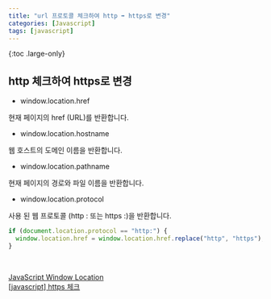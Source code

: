 ```yaml
---
title: "url 프로토콜 체크하여 http ➡️ https로 변경"
categories: [Javascript]
tags: [javascript]
---
```


{:toc .large-only}

## http 체크하여 https로 변경

- window.location.href

현재 페이지의 href (URL)를 반환합니다.

- window.location.hostname

웹 호스트의 도메인 이름을 반환합니다.

- window.location.pathname

현재 페이지의 경로와 파일 이름을 반환합니다.

- window.location.protocol

사용 된 웹 프로토콜 (http : 또는 https :)을 반환합니다.

```js
if (document.location.protocol == "http:") {
  window.location.href = window.location.href.replace("http", "https");
}
```

<br/>

[JavaScript Window Location](https://www.w3schools.com/js/js_window_location.asp)<br/>
[[javascript] https 체크](http://blog.naver.com/PostView.nhn?blogId=zgabriel&logNo=221362570040&parentCategoryNo=&categoryNo=7&viewDate=&isShowPopularPosts=false&from=postView)
